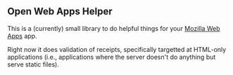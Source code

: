 ## Open Web Apps Helper

This is a (currently) small library to do helpful things for your
[Mozilla Web Apps](https://www.mozilla.org/en-US/apps/partners/) app.

Right now it does validation of receipts, specifically targetted at
HTML-only applications (i.e., applications where the server doesn't do
anything but serve static files).
